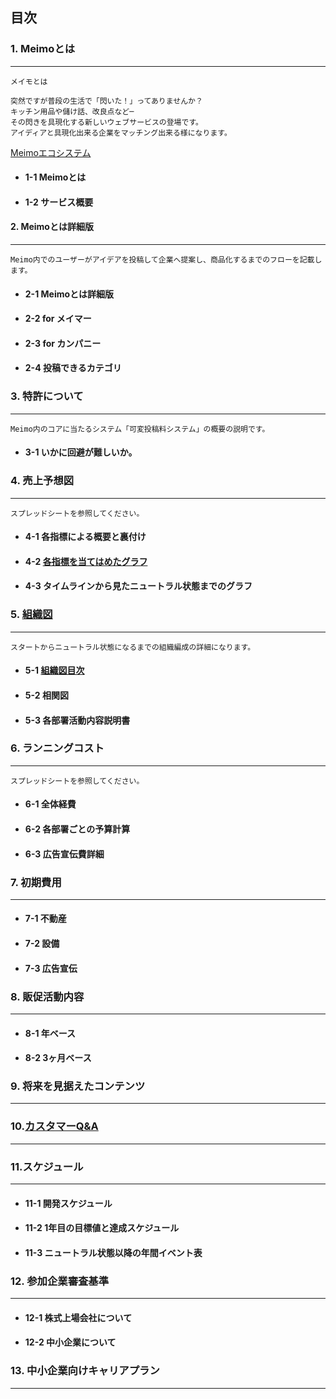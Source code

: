 <!--
    .dHH@HH@HHH@HH@HN                ,HH@HH@HH@HH@HH@HHMa.  MMN  .MMN
   .H@H@H@HH@@HH@HH@M                ,@HH@HH@HH@HH@HH@H@HN  MMM) (MMM
   JH@HH@H@H@H@@H@HH@_               JH@@H@@H@@H@@H@@H@HH@  MFdN MFdM
   J@H@H@HH@HHH@H@@HH)               dHH@HH@HH@HH@HH@HH@HH  MF MMM dM
   JH@H@H@H@@H@HHH@H@]               M@HH@HH@HH@HH@HH@H@@H  MF WMF dM
   JH@HH@H@HH@H@@HH@Mt               (TM@H@@H@@H@@H@@H@HH@   ....... 
   J@H@H@HH@HH@HHMY!                     "MH@HH@HH@HH@HH@H   M#M#M#M
   JH@H@H@H@@H@M=                          (W@HH@HH@HH@@HH   M@
   JH@HH@H@HH@P                              ?MH@@H@@HH@H@   M#M#M#M
   JH@H@HH@HHt                                .MHH@HH@HH@H   M@
   J@H@H@H@@F                                  .M@HH@H@@HH   MHHHHHB
   JHH@HH@H#                                    (H@@H@HH@H     MNM
   JH@H@HH@%                                    .HH@HH@HH@      N]
   J@H@H@@H:                                     @HH@H@@HH      M]
   JH@HH@HH_                                    .@@H@HH@HH      M]
   JH@@H@@H[                                    .H@H@@H@@H      M]
   J@HH@H@@N                                    HH@HH@HH@H     MMM
   JH@@HHHHH[                                  (H@H@@H@@H@  MMN   MMN
   J@H@@@@@H@e                                 TH@H@H@HH@H  MMMJ JMMM
   JH@HHH@H@HHh                                  T@H@H@H@H  MFdN.MFdM
   J@H@H@HH@H@HN,                                 .HH@H@H@  MF MMM dM
   JH@H@@H@H@H@HHMa.                               ,@H@H@H  MF UMF d#
   J@H@HH@@H@H@@HH@HMa..                           ,H@H@H@ 
   JH@H@H@H@H@H@@H@HH@HHHHMHQQQHHH@H@N,           .H@H@H@H    MMMMN 
   J@H@H@H@H@HH@H@H@@H@@H@HH@HH@H@H@H@HN,       .H@H@H@H@H  MM     MM
   JH@H@H@H@H@@HH@H@H@H@@H@@H@@H@H@H@HH@HMa(.(dHH@H@H@H@H@  MM     MM
   (@H@H@H@H@H@H@H@H@HHH@HH@HH@H@H@H@H@H@H@H@H@@H@H@H@H@H#  MN     NM
    (WH@H@H@H@H@H@H@H@@H@@H@@HH@H@H@H@H@H@H@H@H@@H@H@H@MY     MMMMN
-->

目次
---
### 1. Meimoとは
---
```
メイモとは

突然ですが普段の生活で「閃いた！」ってありませんか？  
キッチン用品や儲け話、改良点など─  
その閃きを具現化する新しいウェブサービスの登場です。  
アイディアと具現化出来る企業をマッチング出来る様になります。
```
[Meimoエコシステム](file:///home/r1nt3c/Documents/Meimo_readme/make/img/meimo_img1.jpg )

* #### 1-1 Meimoとは  
* #### 1-2 サービス概要  

#### 2. Meimoとは詳細版
---
```
Meimo内でのユーザーがアイデアを投稿して企業へ提案し、商品化するまでのフローを記載します。
```

*  #### 2-1 Meimoとは詳細版
*  #### 2-2 for メイマー
*  #### 2-3 for カンパニー
*  #### 2-4 投稿できるカテゴリ

### 3. 特許について
---

```
Meimo内のコアに当たるシステム「可変投稿料システム」の概要の説明です。
```

* #### 3-1 いかに回避が難しいか。

### 4. 売上予想図
---

```
スプレッドシートを参照してください。
```
[link4_2]:https://docs.google.com/spreadsheets/d/1mUsKDUyf5trZyZrkwDQB6CU3rP_aJO1gFVs7uNaxRAY/edit?usp=sharing
* #### 4-1 各指標による概要と裏付け
* #### 4-2 [各指標を当てはめたグラフ][link4_2]
* #### 4-3 タイムラインから見たニュートラル状態までのグラフ

### 5. [組織図](file:///home/r1nt3c/Documents/Meimo_readme/make/mokuji.md)
---

```
スタートからニュートラル状態になるまでの組織編成の詳細になります。
```
[link5_1]:file:///home/r1nt3c/Documents/Meimo_readme/make/5_1.md 
* #### 5-1 [組織図目次][link5_1]
* #### 5-2 相関図
* #### 5-3 各部署活動内容説明書

### 6. ランニングコスト
---

```
スプレッドシートを参照してください。
```

* #### 6-1 全体経費
* #### 6-2 各部署ごとの予算計算
* #### 6-3 広告宣伝費詳細

### 7. 初期費用
---

* #### 7-1 不動産
* #### 7-2 設備
* #### 7-3 広告宣伝

### 8. 販促活動内容
---

* #### 8-1 年ベース
* #### 8-2 3ヶ月ベース

### 9. 将来を見据えたコンテンツ
---
### 10.[カスタマーQ&A](file:///home/r1nt3c/Documents/Meimo_readme/make/mokuji.md)
---
### 11.スケジュール
---

* #### 11-1 開発スケジュール
* #### 11-2 1年目の目標値と達成スケジュール
* #### 11-3 ニュートラル状態以降の年間イベント表

### 12. 参加企業審査基準
---
* #### 12-1 株式上場会社について
* #### 12-2 中小企業について

### 13. 中小企業向けキャリアプラン
---
